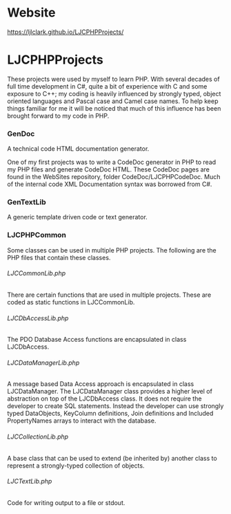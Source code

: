 # Website
https://ljlclark.github.io/LJCPHPProjects/

# LJCPHPProjects
These projects were used by myself to learn PHP. With several decades of full time development in C#, quite a bit of experience
with C and some exposure to C++; my coding is heavily influenced by strongly typed, object oriented languages and Pascal case
and Camel case names. To help keep things familiar for me it will be noticed that much of this influence has been brought forward
to my code in PHP.

### GenDoc
A technical code HTML documentation generator.

One of my first projects was to write a CodeDoc generator in PHP to read my PHP files and generate CodeDoc HTML. These CodeDoc
pages are found in the WebSites repository, folder CodeDoc/LJCPHPCodeDoc. Much of the internal code XML Documentation syntax was
borrowed from C#.

### GenTextLib
A generic template driven code or text generator.

### LJCPHPCommon
Some classes can be used in multiple PHP projects. The following are the PHP files that contain these classes.

###### LJCCommonLib.php
There are certain functions that are used in multiple projects. These are coded as static functions in LJCCommonLib.

###### LJCDbAccessLib.php
The PDO Database Access functions are encapsulated in class LJCDbAccess.

###### LJCDataManagerLib.php
A message based Data Access approach is encapsulated in class LJCDataManager. The LJCDataManager class provides a higher level of
abstraction on top of the LJCDbAccess class. It does not require the developer to create SQL statements. Instead the developer
can use strongly typed DataObjects, KeyColumn definitions, Join definitions and Included PropertyNames arrays to interact with
the database.

###### LJCCollectionLib.php
A base class that can be used to extend (be inherited by) another class to represent a strongly-typed collection of objects.

###### LJCTextLib.php
Code for writing output to a file or stdout.
